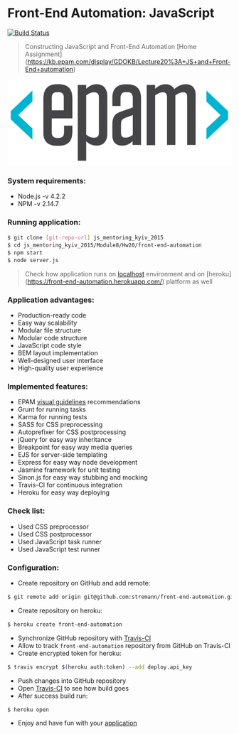 # Front-End Automation: JavaScript

[![Build Status](https://travis-ci.org/stremann/front-end-automation.svg?branch=master)](https://travis-ci.org/stremann/front-end-automation)

> Constructing JavaScript and Front-End Automation [Home Assignment] (https://kb.epam.com/display/GDOKB/Lecture20%3A+JS+and+Front-End+automation)

![front-end-automation](preview.png)

### System requirements:
- Node.js -v 4.2.2
- NPM -v 2.14.7

### Running application:
```sh
$ git clone [git-repo-url] js_mentoring_kyiv_2015
$ cd js_mentoring_kyiv_2015/Module8/Hw20/front-end-automation
$ npm start
$ node server.js
```
> Check how application runs on [localhost](http://localhost:3000/) environment and on [heroku] (https://front-end-automation.herokuapp.com/) platform as well

### Application advantages:
- Production-ready code
- Easy way scalability
- Modular file structure
- Modular code structure
- JavaScript code style
- BEM layout implementation
- Well-designed user interface
- High-quality user experience

### Implemented features:
- EPAM [visual guidelines](https://elements.epam.com/visual-guidelines) recommendations
- Grunt for running tasks
- Karma for running tests
- SASS for CSS preprocessing
- Autoprefixer for CSS postprocessing
- jQuery for easy way inheritance
- Breakpoint for easy way media queries
- EJS for server-side templating
- Express for easy way node development
- Jasmine framework for unit testing
- Sinon.js for easy way stubbing and mocking
- Travis-CI for continuous integration
- Heroku for easy way deploying

### Check list:
- Used CSS preprocessor
- Used CSS postprocessor
- Used JavaScript task runner
- Used JavaScript test runner

### Configuration:
- Create repository on GitHub and add remote: 
```sh
$ git remote add origin git@github.com:stremann/front-end-automation.git
```
- Create repository on heroku: 
```sh
$ heroku create front-end-automation
```
- Synchronize GitHub repository with [Travis-CI](https://travis-ci.org/profile/stremann)
- Allow to track `front-end-automation` repository from GitHub on Travis-CI
- Create encrypted token for heroku: 
```sh
$ travis encrypt $(heroku auth:token) --add deploy.api_key
```
- Push changes into GitHub repository
- Open [Travis-CI](https://travis-ci.org/) to see how build goes
- After success build run:
```sh
$ heroku open
```
- Enjoy and have fun with your [application](https://front-end-automation.herokuapp.com/)
